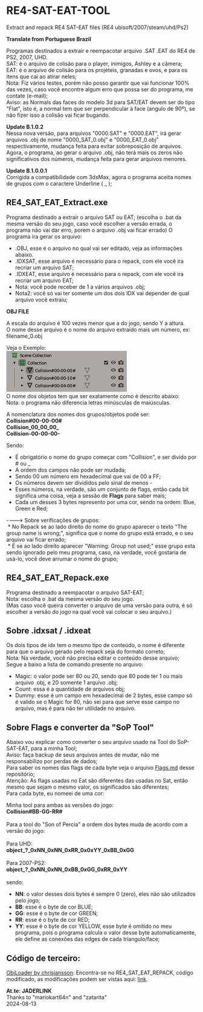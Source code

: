 # RE4-SAT-EAT-TOOL
Extract and repack RE4 SAT-EAT files (RE4 ubisoft/2007/steam/uhd/Ps2)

**Translate from Portuguese Brazil**

Programas destinados a extrair e reempacotar arquivo .SAT .EAT do RE4 de PS2, 2007, UHD.
<br>SAT: é o arquivo de colisão para o player, inimigos, Ashley e a câmera;
<br>EAT: é o arquivo de colisão para os projéteis, granadas e ovos, e para os itens que cai ao atirar neles;
<br>Nota: Fiz vários testes, porém não posso garantir que vai funcionar 100% das vezes, caso você encontre algum erro que possa ser do programa, me contate (e-mail);
<br>Aviso: as Normals das faces do modelo 3d para SAT/EAT devem ser do tipo "Flat", isto é, a normal tem que ser perpendicular à face (angulo de 90º), se não fizer isso a colisão vai ficar bugando.

**Update B.1.0.2**
<br>Nessa nova versão, para arquivos "0000.SAT" e "0000.EAT", irá gerar arquivos .obj de nome "0000_SAT_0.obj" e "0000_EAT_0.obj" respectivamente, mudança feita para evitar sobreposição de arquivos.
<br>Agora, o programa, ao gerar o arquivo .obj, não terá mais os zeros não significativos dos números, mudança feita para gerar arquivos menores.

**Update B.1.0.0.1**
<br>Corrigida a compatibilidade com 3dsMax, agora o programa aceita nomes de grupos com o caractere Underline ( _ );

## RE4_SAT_EAT_Extract.exe

Programa destinado a extrair o arquivo SAT ou EAT;
(escolha o .bat da mesma versão do seu jogo, caso você escolher a versão errada, o programa não vai dar erro, porem o arquivo .obj vai ficar errado) 
O programa ira gerar os arquivo:

* .OBJ, esse é o arquivo no qual vai ser editado, veja as informações abaixo.
* .IDXSAT, esse arquivo é necessário para o repack, com ele você ira recriar um arquivo SAT;
* .IDXEAT, esse arquivo é necessário para o repack, com ele você ira recriar um arquivo EAT;
* Nota: você pode receber de 1 a vários arquivos .obj;
* Nota2: você só vai ter somente um dos dois IDX vai depender de qual arquivo você extraiu;

**OBJ FILE**

A escala do arquivo é 100 vezes menor que a do jogo, sendo Y a altura.
<br> O nome desse arquivo é o nome do arquivo extraído mais um número, ex: filename_0.obj

Veja o Exemplo:
<br>![exemplo](exemplo.png)
<br> O nome dos objetos tem que ser exatamente como é descrito abaixo:
<br> Nota: o programa não diferencia letras minúsculas de maiúsculas.

A nomenclatura dos nomes dos grupos/objetos pode ser:
<br>**Collision#00-00-00#**
<br>**Collision\_00\_00\_00\_**
<br>**Collision-00-00-00-**

Sendo:
* É obrigatório o nome do grupo começar com "Collision", e ser divido por # ou _
* A ordem dos campos não pode ser mudada;
* Sendo 00 um número em hexadecimal que vai de 00 a FF;
* Os números devem ser divididos pelo sinal de menos -
* Esses números, na verdade, são um conjunto de flags, então cada bit significa uma coisa, veja a sessão de **Flags** para saber mais;
* Cada um desses 3 bytes represento por uma cor, sendo na ordem: Blue, Green e Red;

 ----> Sobre verificações de grupos:
<br> * No Repack se ao lado direito do nome do grupo aparecer o texto "The group name is wrong;", significa que o nome do grupo está errado, e o seu arquivo vai ficar errado;
<br> * E se ao lado direito aparecer "Warning: Group not used;" esse grupo esta sendo ignorado pelo meu programa, caso, na verdade, você gostaria de usá-lo, você deve arrumar o nome do grupo;


## RE4_SAT_EAT_Repack.exe

Programa destinado a reempacotar o arquivo SAT-EAT;
<br> Nota: escolha o .bat da mesma versão do seu jogo.
<br> (Mas caso você queira converter o arquivo de uma versão para outra, é só escolher a versão do jogo na qual você vai colocar o seu arquivo.)


## Sobre .idxsat / .idxeat
Os dois tipos de idx tem o mesmo tipo de conteúdo, o nome é diferente para que o arquivo gerado pelo repack seja do formato correto;
<br> Nota: Na verdade, você não precisa editar o conteúdo desse arquivo;
<br> Segue a baixo a lista de comando presente no arquivo:
* Magic: o valor pode ser 80 ou 20, sendo que 80 pode ter 1 ou mais arquivo .obj, e 20 somente 1 arquivo .obj;
* Count: essa é a quantidade de arquivos obj;
* Dummy: esse é um campo em hexadecimal de 2 bytes, esse campo só é valido se o Magic for 80, não sei para que serve esse campo no arquivo, mas é para não ter utilidade no arquivo.

## Sobre Flags e converter da "SoP Tool"
Abaixo vou explicar como converter o seu arquivo usado na Tool do SoP-SAT-EAT, para a minha Tool;
<br> Aviso: faça backup de seus arquivos antes de mudar, não me responsabilizo por perdas de dados;
<br> Para saber os nomes das flags de cada byte veja o arquivo [Flags.md](https://github.com/JADERLINK/RE4-SAT-EAT-TOOL/blob/main/Flags.md) desse repositório;
<br> Atenção: As flags usadas no Eat são diferentes das usadas no Sat, então mesmo que sejam o mesmo valor, os significados são diferentes;
<br> Para cada byte, eu nomeei de uma cor:

Minha tool para ambas as versões do jogo:
<br>**Collision#BB-GG-RR#**
<br>
<br>Para a tool do "Son of Percia" a ordem dos bytes muda de acordo com a versão do jogo:
<br>
<br> Para UHD:
<br>**object\_?\_0xNN\_0xNN\_0xRR\_0x0xYY\_0xBB\_0xGG**
<br>
<br> Para 2007-PS2:
<br>**object\_?\_0xNN\_0xNN\_0xBB\_0xGG\_0xRR\_0xYY**
<br>
<br> sendo:
* **NN**: o valor desses dois bytes é sempre 0 (zero), eles não são utilizados pelo jogo;
* **BB**: esse é o byte de cor BLUE;
* **GG**: esse é o byte de cor GREEN;
* **RR**: esse é o byte de cor RED;
* **YY**: esse é o byte de cor YELLOW, esse byte é omitido no meu programa, pois o programa calcula o valor desse byte automaticamente, ele define as conexões das edges de cada triangulo/face;

## Código de terceiro:

[ObjLoader by chrisjansson](https://github.com/chrisjansson/ObjLoader):
Encontra-se no RE4_SAT_EAT_REPACK, código modificado, as modificações podem ser vistas aqui: [link](https://github.com/JADERLINK/ObjLoader).

**At.te: JADERLINK**
<br>Thanks to "mariokart64n" and "zatarita"
<br>2024-08-13